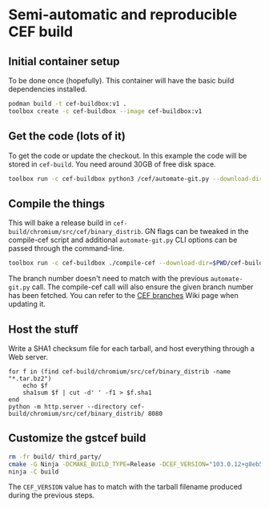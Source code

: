 
# Semi-automatic and reproducible CEF build

## Initial container setup

To be done once (hopefully). This container will have the basic build dependencies installed.

```bash
podman build -t cef-buildbox:v1 .
toolbox create -c cef-buildbox --image cef-buildbox:v1
```

## Get the code (lots of it)

To get the code or update the checkout. In this example the code will be stored in `cef-build`. You need around 30GB of free disk space.

```bash
toolbox run -c cef-buildbox python3 /cef/automate-git.py --download-dir=$PWD/cef-build --branch=5195 --no-distrib --no-build
```

## Compile the things

This will bake a release build in `cef-build/chromium/src/cef/binary_distrib`.
GN flags can be tweaked in the compile-cef script and additional
`automate-git.py` CLI options can be passed through the command-line.

```bash
toolbox run -c cef-buildbox ./compile-cef --download-dir=$PWD/cef-build --branch=5195 --no-debug-build
```

The branch number doesn't need to match with the previous `automate-git.py`
call. The compile-cef call will also ensure the given branch number has been
fetched. You can refer to the [CEF
branches](https://bitbucket.org/chromiumembedded/cef/wiki/BranchesAndBuilding.md)
Wiki page when updating it.

## Host the stuff

Write a SHA1 checksum file for each tarball, and host everything through a Web server.

```fish
for f in (find cef-build/chromium/src/cef/binary_distrib -name "*.tar.bz2")
    echo $f
    sha1sum $f | cut -d' ' -f1 > $f.sha1
end
python -m http.server --directory cef-build/chromium/src/cef/binary_distrib/ 8080
```

## Customize the gstcef build

```bash
rm -fr build/ third_party/
cmake -G Ninja -DCMAKE_BUILD_TYPE=Release -DCEF_VERSION="103.0.12+g8eb56c7+chromium-103.0.5060.134" -DCEF_BUILDS_HOMEPAGE_URL="http://0.0.0.0:8080/" -B build -S .
ninja -C build
```

The `CEF_VERSION` value has to match with the tarball filename produced during
the previous steps.
